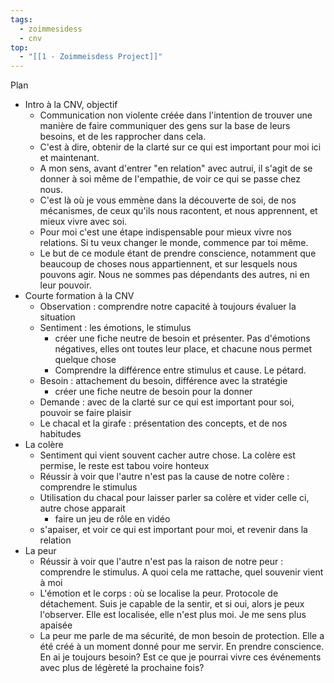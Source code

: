 ```yaml
---
tags:
  - zoimmesidess
  - cnv
top:
  - "[[1 - Zoimmeisdess Project]]"
---
```

Plan
* Intro à la CNV, objectif
	* Communication non violente créée dans l'intention de trouver une manière de faire communiquer des gens sur la base de leurs besoins, et de les rapprocher dans cela.
	* C'est à dire, obtenir de la clarté sur ce qui est important pour moi ici et maintenant.
	* A mon sens, avant d'entrer "en relation" avec autrui, il s'agit de se donner à soi même de l'empathie, de voir ce qui se passe chez nous.
	* C'est là où je vous emmène dans la découverte de soi, de nos mécanismes, de ceux qu'ils nous racontent, et nous apprennent, et mieux vivre avec soi.
	* Pour moi c'est une étape indispensable pour mieux vivre nos relations. Si tu veux changer le monde, commence par toi même.
	* Le but de ce module étant de prendre conscience, notamment que beaucoup de choses nous appartiennent, et sur lesquels nous pouvons agir. Nous ne sommes pas dépendants des autres, ni en leur pouvoir.
* Courte formation à la CNV
	* Observation : comprendre notre capacité à toujours évaluer la situation
	* Sentiment : les émotions, le stimulus
		* créer une fiche neutre de besoin et présenter. Pas d'émotions négatives, elles ont toutes leur place, et chacune nous permet quelque chose
		* Comprendre la différence entre stimulus et cause. Le pétard.
	* Besoin : attachement du besoin, différence avec la stratégie
		* créer une fiche neutre de besoin pour la donner
	* Demande : avec de la clarté sur ce qui est important pour soi, pouvoir se faire plaisir
	* Le chacal et la girafe : présentation des concepts, et de nos habitudes
* La colère
	* Sentiment qui vient souvent cacher autre chose. La colère est permise, le reste est tabou voire honteux
	* Réussir à voir que l'autre n'est pas la cause de notre colère : comprendre le stimulus
	* Utilisation du chacal pour laisser parler sa colère et vider celle ci, autre chose apparait
		* faire un jeu de rôle en vidéo
	* s'apaiser, et voir ce qui est important pour moi, et revenir dans la relation
* La peur
	* Réussir à voir que l'autre n'est pas la raison de notre peur : comprendre le stimulus. A quoi cela me rattache, quel souvenir vient à moi
	* L'émotion et le corps : où se localise la peur. Protocole de détachement. Suis je capable de la sentir, et si oui, alors je peux l'observer. Elle est localisée, elle n'est plus moi. Je me sens plus apaisée
	* La peur me parle de ma sécurité, de mon besoin de protection. Elle a été créé à un moment donné pour me servir. En prendre conscience. En ai je toujours besoin? Est ce que je pourrai vivre ces événements avec plus de légèreté la prochaine fois?